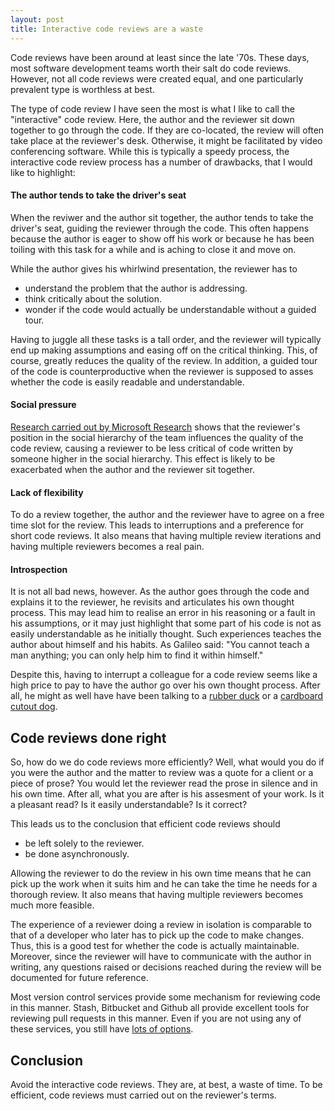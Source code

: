 ```yaml
---
layout: post
title: Interactive code reviews are a waste
---
```


Code reviews have been around at least since the late '70s. These days, most software development teams worth their salt do code reviews. However, not all code reviews were created equal, and one particularly prevalent type is worthless at best.

The type of code review I have seen the most is what I like to call the "interactive" code review. Here, the author and the reviewer sit down together to go through the code. If they are co-located, the review will often take place at the reviewer's desk. Otherwise, it might be facilitated by video conferencing software. While this is typically a speedy process, the interactive code review process has a number of drawbacks, that I would like to highlight:

#### The author tends to take the driver's seat
When the reviwer and the author sit together, the author tends to take the driver's seat, guiding the reviewer through the code. This often happens because the author is eager to show off his work or because he has been toiling with this task for a while and is aching to close it and move on. 

While the author gives his whirlwind presentation, the reviewer has to

- understand the problem that the author is addressing.
- think critically about the solution.
- wonder if the code would actually be understandable without a guided tour.

Having to juggle all these tasks is a tall order, and the reviewer will typically end up making assumptions and easing off on the critical thinking. This, of course, greatly reduces the quality of the review. In addition, a guided tour of the code is counterproductive when the reviewer is supposed to asses whether the code is easily readable and understandable.

#### Social pressure
[Research carried out by Microsoft Research](http://dl.acm.org/citation.cfm?id=2819015) shows that the reviewer's position in the social hierarchy of the team influences the quality of the code review, causing a reviewer to be less critical of code written by someone higher in the social hierarchy. This effect is likely to be exacerbated when the author and the reviewer sit together.

#### Lack of flexibility
To do a review together, the author and the reviewer have to agree on a free time slot for the review. This leads to interruptions and a preference for short code reviews. It also means that having multiple review iterations and having multiple reviewers becomes a real pain.

#### Introspection
It is not all bad news, however. As the author goes through the code and explains it to the reviewer, he revisits and articulates his own thought process. This may lead him to realise an error in his reasoning or a fault in his assumptions, or it may just highlight that some part of his code is not as easily understandable as he initially thought. Such experiences teaches the author about himself and his habits. As Galileo said: "You cannot teach a man anything; you can only help him to find it within himself."

Despite this, having to interrupt a colleague for a code review seems like a high price to pay to have the author go over his own thought process. After all, he might as well have have been talking to a [rubber duck](https://en.wikipedia.org/wiki/Rubber_duck_debugging) or a [cardboard cutout dog](http://www.sjbaker.org/humor/cardboard_dog.html).

## Code reviews done right

So, how do we do code reviews more efficiently? Well, what would you do if you were the author and the matter to review was a quote for a client or a piece of prose? You would let the reviewer read the prose in silence and in his own time. After all, what you are after is his assesment of your work. Is it a pleasant read? Is it easily understandable? Is it correct?

This leads us to the conclusion that efficient code reviews should

- be left solely to the reviewer.
- be done asynchronously.

Allowing the reviewer to do the review in his own time means that he can pick up the work when it suits him and he can take the time he needs for a thorough review. It also means that having multiple reviewers becomes much more feasible. 

The experience of a reviewer doing a review in isolation is comparable to that of a developer who later has to pick up the code to make changes. Thus, this is a good test for whether the code is actually maintainable. Moreover, since the reviewer will have to communicate with the author in writing, any questions raised or decisions reached during the review will be documented for future reference.

Most version control services provide some mechanism for reviewing code in this manner. Stash, Bitbucket and Github all provide excellent tools for reviewing pull requests in this manner. Even if you are not using any of these services, you still have [lots of options](https://en.wikipedia.org/wiki/List_of_tools_for_code_review).

## Conclusion
Avoid the interactive code reviews. They are, at best, a waste of time. To be efficient, code reviews must carried out on the reviewer's terms.
